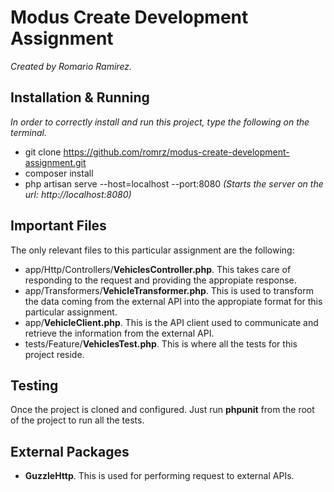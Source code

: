 # Modus Create Development Assignment
*Created by Romario Ramirez.*

## Installation & Running
*In order to correctly install and run this project, type the following on the terminal.*
* git clone https://github.com/romrz/modus-create-development-assignment.git
* composer install
* php artisan serve --host=localhost --port:8080 *(Starts the server on the url: http://localhost:8080)*

## Important Files
The only relevant files to this particular assignment are the following:
* app/Http/Controllers/**VehiclesController.php**. This takes care of responding to the request and providing the appropiate response.
* app/Transformers/**VehicleTransformer.php**. This is used to transform the data coming from the external API into the appropiate format for this particular assignment.
* app/**VehicleClient.php**. This is the API client used to communicate and retrieve the information from the external API.
* tests/Feature/**VehiclesTest.php**. This is where all the tests for this project reside.

## Testing
Once the project is cloned and configured. Just run **phpunit** from the root of the project to run all the tests.

## External Packages
* **GuzzleHttp**. This is used for performing request to external APIs.